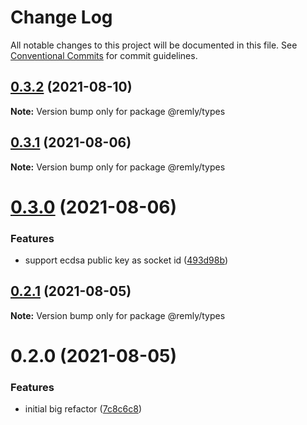 # Change Log

All notable changes to this project will be documented in this file.
See [Conventional Commits](https://conventionalcommits.org) for commit guidelines.

## [0.3.2](https://gitr.net/mindary/remly/compare/@remly/types@0.3.1...@remly/types@0.3.2) (2021-08-10)

**Note:** Version bump only for package @remly/types





## [0.3.1](https://gitr.net/mindary/remly/compare/@remly/types@0.3.0...@remly/types@0.3.1) (2021-08-06)

**Note:** Version bump only for package @remly/types





# [0.3.0](https://gitr.net/mindary/remly/compare/@remly/types@0.2.1...@remly/types@0.3.0) (2021-08-06)


### Features

* support ecdsa public key as socket id ([493d98b](https://gitr.net/mindary/remly/commits/493d98b2f924ae1c5dbf25ef5603082c3f35f928))





## [0.2.1](https://gitr.net/mindary/remly/compare/@remly/types@0.2.0...@remly/types@0.2.1) (2021-08-05)

**Note:** Version bump only for package @remly/types





# 0.2.0 (2021-08-05)


### Features

* initial big refactor ([7c8c6c8](https://gitr.net/mindary/remly/commits/7c8c6c813f12b4d686b4f59feab4c4abc01e30e6))
